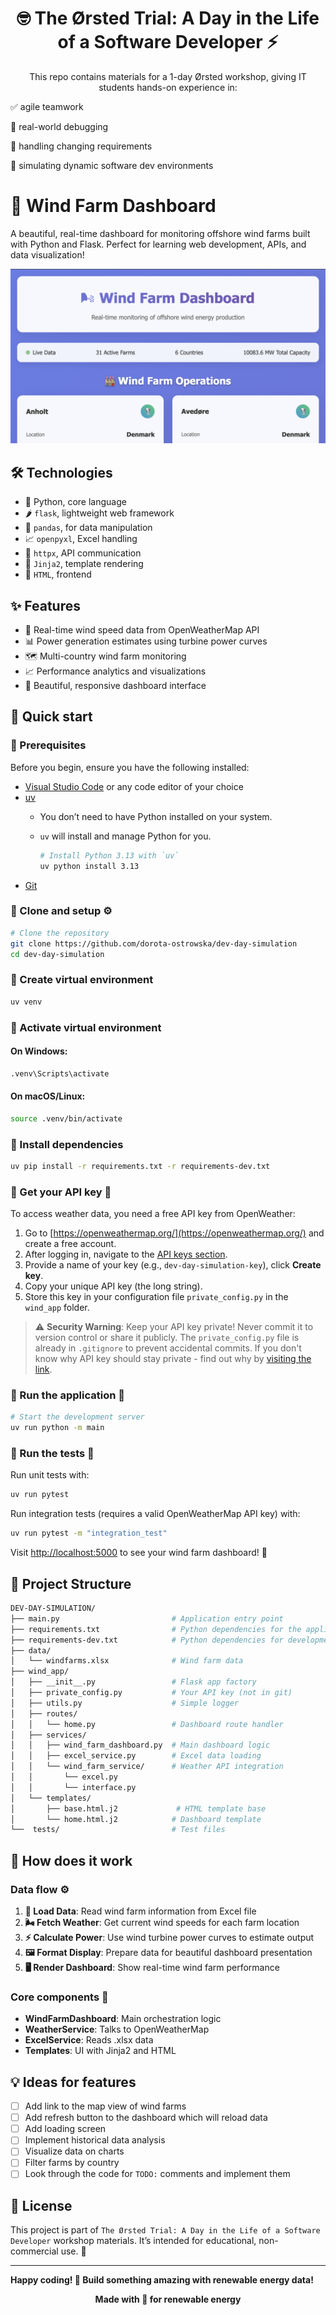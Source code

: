 <div style="text-align: center">

# 🤓 The Ørsted Trial: A Day in the Life of a Software Developer ⚡️

This repo contains materials for a 1-day Ørsted workshop, giving IT students hands-on experience in:

</div>

✅ agile teamwork

🐛 real-world debugging

🔄 handling changing requirements

🚢 simulating dynamic software dev environments

# 🌊 Wind Farm Dashboard

A beautiful, real-time dashboard for monitoring offshore wind farms built with Python and Flask. Perfect for learning web development, APIs, and data visualization!

![Image presenting the dashboard](.assets/dashboard.png)

## 🛠 Technologies

- 🐍 Python, core language
- 🌶️ `flask`, lightweight web framework
- 🐼 `pandas`, for data manipulation
- 📈 `openpyxl`, Excel handling
- 🤌 `httpx`, API communication
- 🥷 `Jinja2`, template rendering
- 🎀 `HTML`, frontend

## ✨ Features

- 🔄 Real-time wind speed data from OpenWeatherMap API
- 📊 Power generation estimates using turbine power curves
- 🗺️ Multi-country wind farm monitoring
- 📈 Performance analytics and visualizations
- 🎨 Beautiful, responsive dashboard interface

## 🚀 Quick start

### 🔵 Prerequisites

Before you begin, ensure you have the following installed:

- [Visual Studio Code](https://code.visualstudio.com/download) or any code editor of your choice  
- [uv](https://docs.astral.sh/uv/getting-started/installation/)  
  - You don’t need to have Python installed on your system.  
  - `uv` will install and manage Python for you.  
 
    ```bash
    # Install Python 3.13 with `uv`
    uv python install 3.13
    ```
- [Git](https://git-scm.com/downloads)

### 🔵 Clone and setup ⚙️

```bash
# Clone the repository
git clone https://github.com/dorota-ostrowska/dev-day-simulation
cd dev-day-simulation
```

### 🔵 Create virtual environment
```bash
uv venv
```

### 🔵 Activate virtual environment
#### On Windows:
```bash
.venv\Scripts\activate
```

#### On macOS/Linux:
```bash
source .venv/bin/activate
```

### 🔵 Install dependencies
```bash
uv pip install -r requirements.txt -r requirements-dev.txt
```

### 🔵 Get your API key 🔑

To access weather data, you need a free API key from OpenWeather:

1. Go to [https://openweathermap.org/](https://openweathermap.org/) and create a free account.
1. After logging in, navigate to the [API keys section](https://home.openweathermap.org/api_keys).
1. Provide a name of your key (e.g., `dev-day-simulation-key`), click **Create key**.
1. Copy your unique API key (the long string).
1. Store this key in your configuration file `private_config.py` in the `wind_app` folder.

> ⚠️ **Security Warning**: Keep your API key private! Never commit it to version control or share it publicly. The `private_config.py` file is already in `.gitignore` to prevent accidental commits. If you don't know why API key should stay private - find out why by [visiting the link](https://www.shopify.com/blog/api-key-explained).

### 🔹 Run the application 🏃

```bash
# Start the development server
uv run python -m main
```

### 🔹 Run the tests 🧪

Run unit tests with:

```bash
uv run pytest
```

Run integration tests (requires a valid OpenWeatherMap API key) with:

```bash
uv run pytest -m "integration_test"
```

Visit [http://localhost:5000](http://localhost:5000) to see your wind farm dashboard! 🎉

## 📁 Project Structure

```bash
DEV-DAY-SIMULATION/
├── main.py                         # Application entry point
├── requirements.txt                # Python dependencies for the application
├── requirements-dev.txt            # Python dependencies for development
├── data/
│   └── windfarms.xlsx              # Wind farm data
├── wind_app/
│   ├── __init__.py                 # Flask app factory
│   ├── private_config.py           # Your API key (not in git)
│   ├── utils.py                    # Simple logger
│   ├── routes/
│   │   └── home.py                 # Dashboard route handler
│   ├── services/
│   │   ├── wind_farm_dashboard.py  # Main dashboard logic
│   │   ├── excel_service.py        # Excel data loading
│   │   └── wind_farm_service/      # Weather API integration
│   │       └── excel.py
│   │       └── interface.py
│   └── templates/
│       ├── base.html.j2             # HTML template base
│       └── home.html.j2            # Dashboard template
└──  tests/                         # Test files
```

## 🧠 How does it work

### Data flow ⚙️

1. **📂 Load Data**: Read wind farm information from Excel file
2. **🌬 Fetch Weather**: Get current wind speeds for each farm location
3. **⚡ Calculate Power**: Use wind turbine power curves to estimate output
4. **🖼 Format Display**: Prepare data for beautiful dashboard presentation
5. **🖥 Render Dashboard**: Show real-time wind farm performance

### Core components 🧩

- **WindFarmDashboard**: Main orchestration logic
- **WeatherService**: Talks to OpenWeatherMap
- **ExcelService**: Reads .xlsx data
- **Templates**: UI with Jinja2 and HTML

## 💡 Ideas for features

- [ ] Add link to the map view of wind farms
- [ ] Add refresh button to the dashboard which will reload data
- [ ] Add loading screen
- [ ] Implement historical data analysis
- [ ] Visualize data on charts
- [ ] Filter farms by country
- [ ] Look through the code for `TODO:` comments and implement them

## 📄 License

This project is part of `The Ørsted Trial: A Day in the Life of a Software Developer` workshop materials. It’s intended for educational, non-commercial use. 🌱

---

**Happy coding! 🚀 Build something amazing with renewable energy data!**

<div style="text-align: center">

**Made with 💚 for renewable energy**

</div>
